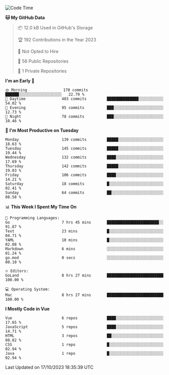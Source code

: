 <!--START_SECTION:waka-->
![Code Time](http://img.shields.io/badge/Code%20Time-901%20hrs%2048%20mins-blue)

**🐱 My GitHub Data** 

> 📦 12.0 kB Used in GitHub's Storage 
 > 
> 🏆 192 Contributions in the Year 2023
 > 
> 🚫 Not Opted to Hire
 > 
> 📜 56 Public Repositories 
 > 
> 🔑 1 Private Repositories 
 > 
**I'm an Early 🐤** 

```text
🌞 Morning                170 commits         ██████░░░░░░░░░░░░░░░░░░░   22.79 % 
🌆 Daytime                403 commits         ██████████████░░░░░░░░░░░   54.02 % 
🌃 Evening                95 commits          ███░░░░░░░░░░░░░░░░░░░░░░   12.73 % 
🌙 Night                  78 commits          ███░░░░░░░░░░░░░░░░░░░░░░   10.46 % 
```
📅 **I'm Most Productive on Tuesday** 

```text
Monday                   139 commits         █████░░░░░░░░░░░░░░░░░░░░   18.63 % 
Tuesday                  145 commits         █████░░░░░░░░░░░░░░░░░░░░   19.44 % 
Wednesday                132 commits         ████░░░░░░░░░░░░░░░░░░░░░   17.69 % 
Thursday                 142 commits         █████░░░░░░░░░░░░░░░░░░░░   19.03 % 
Friday                   106 commits         ████░░░░░░░░░░░░░░░░░░░░░   14.21 % 
Saturday                 18 commits          █░░░░░░░░░░░░░░░░░░░░░░░░   02.41 % 
Sunday                   64 commits          ██░░░░░░░░░░░░░░░░░░░░░░░   08.58 % 
```


📊 **This Week I Spent My Time On** 

```text
💬 Programming Languages: 
Go                       7 hrs 45 mins       ███████████████████████░░   91.87 % 
Text                     23 mins             █░░░░░░░░░░░░░░░░░░░░░░░░   04.71 % 
YAML                     10 mins             █░░░░░░░░░░░░░░░░░░░░░░░░   02.08 % 
Markdown                 6 mins              ░░░░░░░░░░░░░░░░░░░░░░░░░   01.24 % 
go.mod                   0 secs              ░░░░░░░░░░░░░░░░░░░░░░░░░   00.10 % 

🔥 Editors: 
GoLand                   8 hrs 27 mins       █████████████████████████   100.00 % 

💻 Operating System: 
Mac                      8 hrs 27 mins       █████████████████████████   100.00 % 
```

**I Mostly Code in Vue** 

```text
Vue                      6 repos             ████░░░░░░░░░░░░░░░░░░░░░   17.65 % 
JavaScript               5 repos             ████░░░░░░░░░░░░░░░░░░░░░   14.71 % 
HTML                     3 repos             ██░░░░░░░░░░░░░░░░░░░░░░░   08.82 % 
CSS                      1 repo              █░░░░░░░░░░░░░░░░░░░░░░░░   02.94 % 
Java                     1 repo              █░░░░░░░░░░░░░░░░░░░░░░░░   02.94 % 
```




 Last Updated on 17/10/2023 18:35:39 UTC
<!--END_SECTION:waka-->
